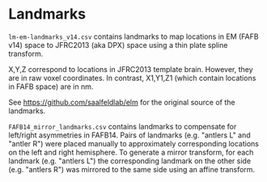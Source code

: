# Landmarks

`lm-em-landmarks_v14.csv` contains landmarks to map locations in EM (FAFB v14)
space to JFRC2013 (aka DPX) space using a thin plate spline transform.

X,Y,Z correspond to locations in JFRC2013 template brain.
However, they are in raw voxel coordinates.
In contrast, X1,Y1,Z1 (which contain locations in FAFB space) are in nm.

See https://github.com/saalfeldlab/elm for the original source of the landmarks.

`FAFB14_mirror_landmarks.csv` contains landmarks to compensate for left/right
asymmetries in FAFB14. Pairs of landmarks (e.g. "antlers L" and "antler R")
were placed manually to approximately corresponding locations on the left and
right hemisphere. To generate a mirror transform, for each landmark (e.g.
"antlers L") the corresponding landmark on the other side (e.g. "antlers R")
was mirrored to the same side using an affine transform. 

